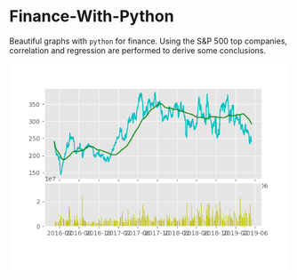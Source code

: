 # Finance-With-Python
Beautiful graphs with ```python``` for finance. Using the S&P 500 top companies, correlation and regression are performed to derive some conclusions.

![](/basic.png)
